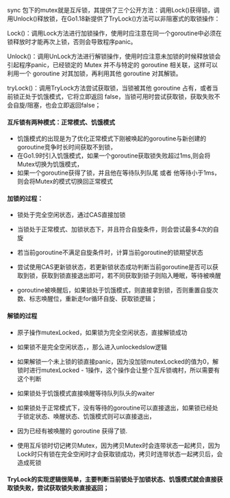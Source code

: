 sync 包下的mutex就是互斥锁，其提供了三个公开方法：调用Lock()获得锁，调用Unlock()释放锁，在Go1.18新提供了TryLock()方法可以非阻塞式的取锁操作：

Lock()：调用Lock方法进行加锁操作，使用时应注意在同一个goroutine中必须在锁释放时才能再次上锁，否则会导致程序panic。

Unlock()：调用UnLock方法进行解锁操作，使用时应注意未加锁的时候释放锁会引起程序panic，已经锁定的 Mutex 并不与特定的 goroutine 相关联，这样可以利用一个 goroutine 对其加锁，再利用其他 goroutine 对其解锁。

tryLock()：调用TryLock方法尝试获取锁，当锁被其他 goroutine 占有，或者当前锁正处于饥饿模式，它将立即返回 false，当锁可用时尝试获取锁，获取失败不会自旋/阻塞，也会立即返回false；


#### 互斥锁有两种模式：正常模式、饥饿模式
* 饥饿模式的出现是为了优化正常模式下刚被唤起的goroutine与新创建的goroutine竞争时长时间获取不到锁，
* 在Go1.9时引入饥饿模式，如果一个goroutine获取锁失败超过1ms,则会将Mutex切换为饥饿模式，
* 如果一个goroutine获得了锁，并且他在等待队列队尾 或者 他等待小于1ms，则会将Mutex的模式切换回正常模式

#### 加锁的过程：

* 锁处于完全空闲状态，通过CAS直接加锁

* 当锁处于正常模式、加锁状态下，并且符合自旋条件，则会尝试最多4次的自旋

* 若当前goroutine不满足自旋条件时，计算当前goroutine的锁期望状态

* 尝试使用CAS更新锁状态，若更新锁状态成功判断当前goroutine是否可以获取到锁，获取到锁直接退出即可，若不同获取到锁子则陷入睡眠，等待被唤醒

* goroutine被唤醒后，如果锁处于饥饿模式，则直接拿到锁，否则重置自旋次数、标志唤醒位，重新走for循环自旋、获取锁逻辑；

#### 解锁的过程

* 原子操作mutexLocked，如果锁为完全空闲状态，直接解锁成功

* 如果锁不是完全空闲状态，，那么进入unlockedslow逻辑

* 如果解锁一个未上锁的锁直接panic，因为没加锁mutexLocked的值为0，解锁时进行mutexLocked - 1操作，这个操作会让整个互斥锁魂村，所以需要有这个判断

* 如果锁处于饥饿模式直接唤醒等待队列队头的waiter

* 如果锁处于正常模式下，没有等待的goroutine可以直接退出，如果锁已经处于锁定状态、唤醒状态、饥饿模式则可以直接退出，
* 因为已经有被唤醒的 goroutine 获得了锁.

* 使用互斥锁时切记拷贝Mutex，因为拷贝Mutex时会连带状态一起拷贝，因为Lock时只有锁在完全空闲时才会获取锁成功，拷贝时连带状态一起拷贝后，会造成死锁

#### TryLock的实现逻辑很简单，主要判断当前锁处于加锁状态、饥饿模式就会直接获取锁失败，尝试获取锁失败直接返回；
